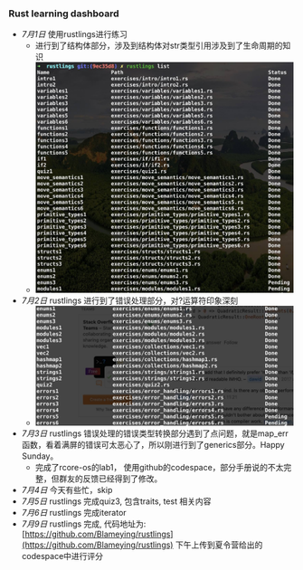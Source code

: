 ### Rust learning dashboard

- *7月1日*  使用rustlings进行练习
  - 进行到了结构体部分，涉及到结构体对str类型引用涉及到了生命周期的知识
  - ![screenshot](./images/ScreenShot_2022-07-01_at_16.11.02.jpg)
- *7月2日* rustlings 进行到了错误处理部分，对?运算符印象深刻
  - ![screenshot](./images/ScreenShot_2022-07-02_at_17.44.42.jpg)
- *7月3日* rustlings 错误处理的错误类型转换部分遇到了点问题，就是map_err函数，看着满屏的错误可太恶心了，所以刚进行到了generics部分。Happy Sunday。
  - 完成了rcore-os的lab1， 使用github的codespace，部分手册说的不太完整，但群友的反馈已经得到了修改。
- *7月4日* 今天有些忙，skip
- *7月5日* rustlings 完成quiz3, 包含traits, test 相关内容
- *7月6日* rustlings 完成iterator
- *7月9日* rustlings 完成, 代码地址为: [https://github.com/Blameying/rustlings](https://github.com/Blameying/rustlings)
  下午上传到夏令营给出的codespace中进行评分
